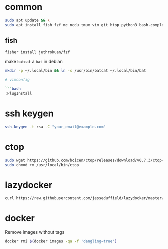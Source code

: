 # common
```bash
sudo apt update && \
sudo apt install fish fzf mc ncdu tmux vim git htop python3 bash-completion rsync bat -y
```

## fish
```bash
fisher install jethrokuan/fzf
```

make `batcat` a `bat` in debian  
```bash
mkdir -p ~/.local/bin && ln -s /usr/bin/batcat ~/.local/bin/bat

# vimconfig

```bash
:PlugInstall
```

# ssh keygen
```bash
ssh-keygen -t rsa -C "your_email@example.com"
```

# ctop
```bash
sudo wget https://github.com/bcicen/ctop/releases/download/v0.7.3/ctop-0.7.3-linux-amd64 -O /usr/local/bin/ctop 
sudo chmod +x /usr/local/bin/ctop
```

# lazydocker
```bash
curl https://raw.githubusercontent.com/jesseduffield/lazydocker/master/scripts/install_update_linux.sh | bash
```

# docker
Remove images without tags
```bash
docker rmi $(docker images -qa -f 'dangling=true')
```
